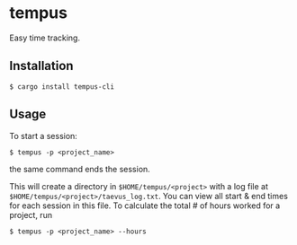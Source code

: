 tempus
======
Easy time tracking.

Installation
------------
```
$ cargo install tempus-cli
```

Usage
-----
To start a session:
```
$ tempus -p <project_name>
```

the same command ends the session.

This will create a directory in `$HOME/tempus/<project>` with a log file
at `$HOME/tempus/<project>/taevus_log.txt`. You can view all start & end times for each
session in this file. To calculate the total # of hours worked for a project, run
```
$ tempus -p <project_name> --hours
```
